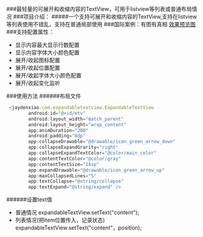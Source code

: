 ###最轻量的可展开和收缩内容的TextView，可用于listview等列表或普通布局情况
###项目介绍： 
   #####一个支持可展开和收缩内容的TextView,支持在listview等列表使用不错乱，支持在普通局部使用
###国际案例：有图有真相
[效果预览图](https://github.com/jaydenxiao2016/ExpandableTextViewExample/blob/master/arts/expandabletextview.gif)
###支持配置属性：
 - 显示内容最大显示行数配置
 - 显示内容字体大小颜色配置
 - 展开/收起图标配置
 - 展开/收起位置配置
 - 展开/收起字体大小颜色配置
 - 展开/收起变化监听

###使用方法
######布局文件
```javascript
 <jaydenxiao.com.expandabletextview.ExpandableTextView
        android:id="@+id/etv"
        android:layout_width="match_parent"
        android:layout_height="wrap_content"
        app:animDuration="200"
        android:padding="8dp"
        app:collapseDrawable="@drawable/icon_green_arrow_down"
        app:collapseExpandGrarity="right"
        app:collapseExpandTextColor="@color/main_color"
        app:contentTextColor="@color/gray"
        app:contentTextSize="14sp"
        app:expandDrawable="@drawable/icon_green_arrow_up"
        app:maxCollapsedLines="5"
        app:textCollapse="@string/collapse"
        app:textExpand="@string/expand" />
```
######设置text值
- 普通情况
expandableTextView.setText("content");
- 列表情况(把item位置传入，记录状态)
expandableTextView.setText("content"，position);
